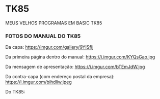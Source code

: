 # TK85
MEUS VELHOS PROGRAMAS EM BASIC TK85

### FOTOS DO MANUAL DO TK85
Da capa:
https://imgur.com/gallery/9YISfIj

Da primeira página dentro do manual:
https://i.imgur.com/KYQsGao.jpg

Da mensagem de apresentação:
https://i.imgur.com/bTEmJdW.jpg

Da contra-capa (com endereço postal da empresa):
https://i.imgur.com/bihdliw.jpeg

Do TK85:
